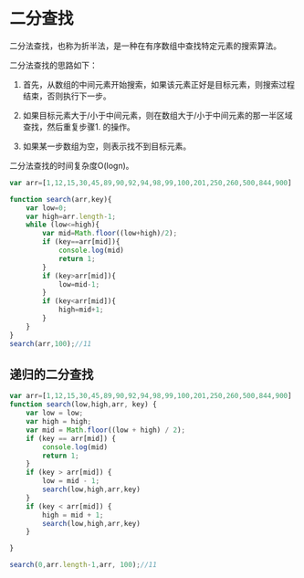 # 二分查找
二分法查找，也称为折半法，是一种在有序数组中查找特定元素的搜索算法。

二分法查找的思路如下：

1. 首先，从数组的中间元素开始搜索，如果该元素正好是目标元素，则搜索过程结束，否则执行下一步。

2. 如果目标元素大于/小于中间元素，则在数组大于/小于中间元素的那一半区域查找，然后重复步骤1. 的操作。

3. 如果某一步数组为空，则表示找不到目标元素。

二分法查找的时间复杂度O(logn)。
```js
var arr=[1,12,15,30,45,89,90,92,94,98,99,100,201,250,260,500,844,900]

function search(arr,key){
    var low=0;
    var high=arr.length-1;
    while (low<=high){
        var mid=Math.floor((low+high)/2);
        if (key==arr[mid]){
            console.log(mid)
            return 1;
        }
        if (key>arr[mid]){
            low=mid-1;
        }
        if (key<arr[mid]){
            high=mid+1;
        }
    }
}
search(arr,100);//11
```

## 递归的二分查找
```js
var arr=[1,12,15,30,45,89,90,92,94,98,99,100,201,250,260,500,844,900]
function search(low,high,arr, key) {
    var low = low;
    var high = high;
    var mid = Math.floor((low + high) / 2);
    if (key == arr[mid]) {
        console.log(mid)
        return 1;
    }
    if (key > arr[mid]) {
        low = mid - 1;
        search(low,high,arr,key)
    }
    if (key < arr[mid]) {
        high = mid + 1;
        search(low,high,arr,key)
    }

}

search(0,arr.length-1,arr, 100);//11
```